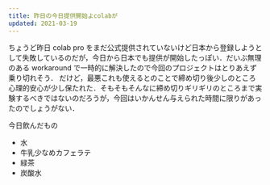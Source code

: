 ```yaml
---
title: 昨日の今日提供開始よcolabが
updated: 2021-03-19
---
```


ちょうど昨日 colab pro をまだ公式提供されていないけど日本から登録しようとして失敗しているのだが，今日から日本でも提供が開始したっぽい．だいぶ無理のある workaround で一時的に解決したので今回のプロジェクトはとりあえず乗り切れそう．
だけど，最悪これも使えるとのことで締め切り後少しのところ心理的安心が少し保たれた．そもそもそんなに締め切りギリギリのところまで実験するべきではないのだろうが，今回はいかんせん与えられた時間に限りがあったのでしょうがない．


今日飲んだもの

- 水
- 牛乳少なめカフェラテ
- 緑茶
- 炭酸水
